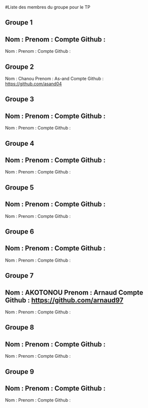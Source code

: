 #Liste des membres du groupe pour le TP

## Groupe 1
Nom :
Prenom :
Compte Github :
---
Nom :
Prenom :
Compte Github :

## Groupe 2
Nom : Chanou
Prenom : As-and
Compte Github : https://github.com/asand04

## Groupe 3
Nom :
Prenom :
Compte Github :
---
Nom :
Prenom :
Compte Github :

## Groupe 4
Nom :
Prenom :
Compte Github :
---
Nom :
Prenom :
Compte Github :
## Groupe 5
Nom :
Prenom :
Compte Github :
---
Nom :
Prenom :
Compte Github :

## Groupe 6
Nom :
Prenom :
Compte Github :
---
Nom :
Prenom :
Compte Github :

## Groupe 7
Nom : AKOTONOU
Prenom : Arnaud
Compte Github : https://github.com/arnaud97
---
Nom :
Prenom :
Compte Github :

## Groupe 8
Nom :
Prenom :
Compte Github :
---
Nom :
Prenom :
Compte Github :

## Groupe 9
Nom :
Prenom :
Compte Github :
---
Nom :
Prenom :
Compte Github :